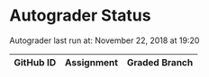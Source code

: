 # Autograder Status
Autograder last run at: November 22, 2018 at 19:20

| GitHub ID | Assignment | Graded Branch |
|-----------|------------|---------------|
